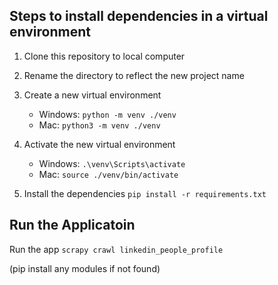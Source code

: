 ## Steps to install dependencies in a virtual environment

1. Clone this repository to local computer

2. Rename the directory to reflect the new project name

3. Create a new virtual environment

   - Windows: `python -m venv ./venv`
   - Mac: `python3 -m venv ./venv`

4. Activate the new virtual environment

   - Windows: `.\venv\Scripts\activate`
   - Mac: `source ./venv/bin/activate`

5. Install the dependencies `pip install -r requirements.txt`

## Run the Applicatoin

Run the app `scrapy crawl linkedin_people_profile`

(pip install any modules if not found)
